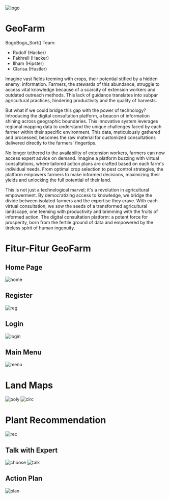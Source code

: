 ![logo](https://github.com/YukiEuler/GeoFarm/blob/main/assets/GeoFarm.png)
# GeoFarm

BogoBogo_Sort() Team:
- Rudolf (Hacker)
- Fakhrell (Hacker)
- Ilham (Hipster)
- Clarisa (Hustler)

Imagine vast fields teeming with crops, their potential stifled by a hidden enemy: information. Farmers, the stewards of this abundance, struggle to access vital knowledge because of a scarcity of extension workers and outdated outreach methods. This lack of guidance translates into subpar agricultural practices, hindering productivity and the quality of harvests.

But what if we could bridge this gap with the power of technology? Introducing the digital consultation platform, a beacon of information shining across geographic boundaries. This innovative system leverages regional mapping data to understand the unique challenges faced by each farmer within their specific environment. This data, meticulously gathered and processed, becomes the raw material for customized consultations delivered directly to the farmers' fingertips.

No longer tethered to the availability of extension workers, farmers can now access expert advice on demand. Imagine a platform buzzing with virtual consultations, where tailored action plans are crafted based on each farm's individual needs. From optimal crop selection to pest control strategies, the platform empowers farmers to make informed decisions, maximizing their yields and unlocking the full potential of their land.

This is not just a technological marvel; it's a revolution in agricultural empowerment. By democratizing access to knowledge, we bridge the divide between isolated farmers and the expertise they crave. With each virtual consultation, we sow the seeds of a transformed agricultural landscape, one teeming with productivity and brimming with the fruits of informed action. The digital consultation platform: a potent force for prosperity, born from the fertile ground of data and empowered by the tireless spirit of human ingenuity.
  
# Fitur-Fitur GeoFarm
## Home Page
![home](https://github.com/YukiEuler/GeoFarm/blob/main/assets/HomePage.png)

## Register
![reg](https://github.com/YukiEuler/GeoFarm/blob/main/assets/Register.png)

## Login
![login](https://github.com/YukiEuler/GeoFarm/blob/main/assets/Login.png)

## Main Menu
![menu](https://github.com/YukiEuler/GeoFarm/blob/main/assets/MainMenu.png)

# Land Maps
![poly](https://github.com/YukiEuler/GeoFarm/blob/main/assets/MapPolygon.png)
![circ]((https://github.com/YukiEuler/GeoFarm/blob/main/assets/MapCircle.png))

# Plant Recommendation
![rec](https://github.com/YukiEuler/GeoFarm/blob/main/assets/PlantRecommendation.png)

## Talk with Expert
![choose](https://github.com/YukiEuler/GeoFarm/blob/main/assets/ChooseExpert.png)
![talk](https://github.com/YukiEuler/GeoFarm/blob/main/assets/ChatRoom.png)

## Action Plan
![plan](https://github.com/YukiEuler/GeoFarm/blob/main/assets/ActionPlan.png)
